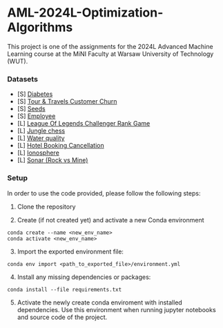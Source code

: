 # AML-2024L-Optimization-Algorithms
This project is one of the assignments for the 2024L Advanced Machine Learning course at the MiNI Faculty at Warsaw University of Technology (WUT).

### Datasets

* [S] [Diabetes](https://www.openml.org/search?type=data&sort=runs&status=active&qualities.NumberOfClasses=%3D_2&id=37)
* [S] [Tour & Travels Customer Churn](https://www.kaggle.com/datasets/tejashvi14/tour-travels-customer-churn-prediction)
* [S] [Seeds](https://archive.ics.uci.edu/dataset/236/seeds)
* [S] [Employee](https://www.kaggle.com/datasets/tejashvi14/employee-future-prediction)
* [L] [League Of Legends Challenger Rank Game](https://www.kaggle.com/datasets/gyejr95/league-of-legends-challenger-rank-game10min15min)
* [L] [Jungle chess](https://www.openml.org/search?type=data&status=active&id=40997)
* [L] [Water quality](https://www.kaggle.com/datasets/mssmartypants/water-quality)
* [L] [Hotel Booking Cancellation](https://www.kaggle.com/datasets/youssefaboelwafa/hotel-booking-cancellation-prediction)
* [L] [Ionosphere](https://archive.ics.uci.edu/dataset/52/ionosphere)
* [L] [Sonar (Rock vs Mine)](https://archive.ics.uci.edu/dataset/151/connectionist+bench+sonar+mines+vs+rocks)

### Setup
In order to use the code provided, please follow the following steps:

1. Clone the repository

2. Create (if not created yet) and activate a new Conda environment
```
conda create --name <new_env_name>
conda activate <new_env_name>
```

3. Import the exported environment file:
```
conda env import <path_to_exported_file>/environment.yml
```

4. Install any missing dependencies or packages:
```
conda install --file requirements.txt
```

5. Activate the newly create conda enviroment with installed dependencies. Use this environment when running jupyter notebooks and source code of the project.

